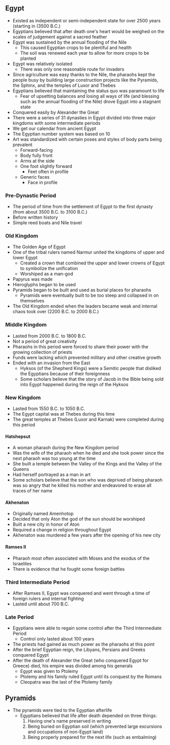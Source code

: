 ## Egypt
- Existed as independent or semi-independent state for over 2500 years (starting in (3500 B.C.)
- Egyptians believed that after death one's heart would be weighed on the scales of judgement against a sacred feather
- Egypt was sustained by the annual flooding of the Nile
	- This caused Egyptian crops to be plentiful and health
	- The soil was renewed each year to allow for more crops to be planted
- Egypt was relatively isolated
	- There was only one reasonable route for invaders
- Since agriculture was easy thanks to the Nile, the pharaohs kept the people busy by building large construction projects like the Pyramids, the Sphinx, and the temples of Luxor and Thebes
- Egyptians believed that maintaining the status quo was paramount to life
	- Fear of upsetting balances and losing all ways of life (and blessing such as the annual flooding of the Nile) drove Egypt into a stagnant state
- Conquered easily by Alexander the Great
- There were a series of 31 dynasties in Egypt divided into three major kingdoms with some intermediate periods
- We get our calendar from ancient Egypt
- The Egyptian number system was based on 10
- Art was standardized with certain poses and styles of body parts being prevalent
	- Forward-facing
	- Body fully front
	- Arms at the side
	- One foot slightly forward
		- Feet often in profile
	- Generic faces
		- Face in profile

### Pre-Dynastic Period
- The period of time from the settlement of Egypt to the first dynasty (from about 3500 B.C. to 3100 B.C.)
- Before written history
- Simple reed boats and Nile travel

### Old Kingdom
- The Golden Age of Egypt
- One of the tribal rulers named Narmur united the kingdoms of upper and lower Egypt
	- Created a crown that combined the upper and lower crowns of Egypt to symbolize the unification
	- Worshiped as a man-god
- Papyrus was made
- Hieroglyphs began to be used
- Pyramids began to be built and used as burial places for pharaohs
	- Pyramids were eventually built to be too steep and collapsed in on themselves
- The Old Kingdom ended when the leaders became weak and internal chaos took over (2200 B.C. to 2000 B.C.)

### Middle Kingdom
- Lasted from 2000 B.C. to 1800 B.C.
- Not a period of great creativity
- Pharaohs in this period were forced to share their power with the growing collection of priests
- Funds were lacking which prevented military and other creative growth
- Ended with an invasion from the East
	- Hyksos (of the Shepherd Kings) were a Semitic people that disliked the Egyptians because of their foreignness
	- Some scholars believe that the story of Jacob in the Bible being sold into Egypt happened during the reign of the Hyksos

### New Kingdom
- Lasted from 1550 B.C. to 1050 B.C.
- The Egypt capital was at Thebes during this time
- The great temples at Thebes (Luxor and Karnak) were completed during this period

#### Hatshepsut
- A woman pharaoh during the New Kingdom period
- Was the wife of the pharaoh when he died and she took power since the next pharaoh was too young at the time
- She built a temple between the Valley of the Kings and the Valley of the Queens
- Had herself portrayed as a man in art
- Some scholars believe that the son who was deprived of being pharaoh was so angry that he killed his mother and endeavored to erase all traces of her name

#### Akhenaton
- Originally named Amenhotop
- Decided that only Aton the god of the sun should be worshiped
- Built a new city in honor of Aton
- Required a change in religion throughout Egypt
- Akhenaton was murdered a few years after the opening of his new city

#### Ramses II
- Pharaoh most often associated with Moses and the exodus of the Israelites
- There is evidence that he fought some foreign battles

### Third Intermediate Period
- After Ramses II, Egypt was conquered and went through a time of foreign rulers and internal fighting
- Lasted until about 700 B.C.

### Late Period
- Egyptians were able to regain some control after the Third Intermediate Period
	- Control only lasted about 100 years
- The priests had gained as much power as the pharaohs at this point
- After the brief Egyptian reign, the Libyans, Persians and Greeks conquered Egypt
- After the death of Alexander the Great (who conquered Egypt for Greece) died, his empire was divided among his generals
	- Egypt was given to Ptolemy
	- Ptolemy and his family ruled Egypt until its conquest by the Romans
	- Cleopatra was the last of the Ptolemy family

## Pyramids
- The pyramids were tied to the Egyptian afterlife
	- Egyptians believed that life after death depended on three things:
		1. Having one's name preserved in writing
		1. Being buried on Egyptian soil (which prevented large excursions and occupations of non-Egypt land)
		1. Being properly prepared for the next life (such as embalming)
